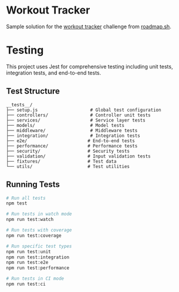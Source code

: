 # Workout Tracker

Sample solution for the [workout tracker](https://roadmap.sh/projects/fitness-workout-tracker) challenge from [roadmap.sh](https://roadmap.sh/).

# Testing

This project uses Jest for comprehensive testing including unit tests, integration tests, and end-to-end tests.

## Test Structure

```
__tests__/
├── setup.js                    # Global test configuration
├── controllers/                # Controller unit tests
├── services/                   # Service layer tests
├── models/                     # Model tests
├── middleware/                 # Middleware tests
├── integration/                # Integration tests
├── e2e/                       # End-to-end tests
├── performance/               # Performance tests
├── security/                  # Security tests
├── validation/                # Input validation tests
├── fixtures/                  # Test data
└── utils/                     # Test utilities

```

## Running Tests

```bash
# Run all tests
npm test

# Run tests in watch mode
npm run test:watch

# Run tests with coverage
npm run test:coverage

# Run specific test types
npm run test:unit
npm run test:integration
npm run test:e2e
npm run test:performance

# Run tests in CI mode
npm run test:ci
```

